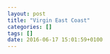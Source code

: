 ```yaml
---
layout: post
title: "Virgin East Coast"
categories: []
tags: []
date: 2016-06-17 15:01:59+0100
---
```


